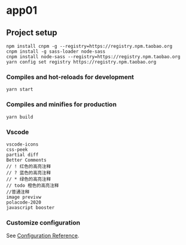 # app01

## Project setup
```
npm install cnpm -g --registry=https://registry.npm.taobao.org
cnpm install -g sass-loader node-sass
cnpm install node-sass --registry=https://registry.npm.taobao.org
yarn config set registry https://registry.npm.taobao.org
```

### Compiles and hot-reloads for development
```
yarn start
```

### Compiles and minifies for production
```
yarn build
```

### Vscode
```
vscode-icons 
css-peek
partial diff
Better Comments
// ! 红色的高亮注释
// ? 蓝色的高亮注释
// * 绿色的高亮注释
// todo 橙色的高亮注释
//普通注释
image previvw
polacode-2020
javascript booster

```
### Customize configuration
See [Configuration Reference](https://cli.vuejs.org/config/).
